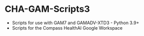 # CHA-GAM-Scripts3
- Scripts for use with GAM7 and GAMADV-XTD3 - Python 3.9+
- Scripts for the Compass HealthAI Google Workspace

